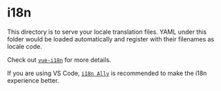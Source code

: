 # i18n

This directory is to serve your locale translation files. YAML under this folder would be
loaded automatically and register with their filenames as locale code.

Check out [`vue-i18n`](https://github.com/intlify/vue-i18n-next) for more details.

If you are using VS Code, [`i18n Ally`](https://github.com/lokalise/i18n-ally) is recommended
to make the i18n experience better.
